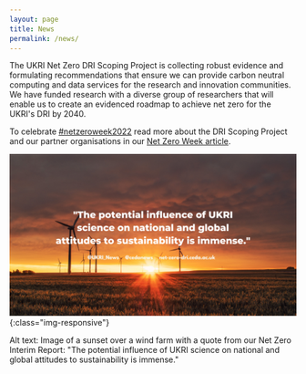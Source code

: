 ```yaml
---
layout: page
title: News
permalink: /news/
---
```

The UKRI Net Zero DRI Scoping Project is collecting robust evidence and formulating recommendations that ensure we can provide carbon neutral computing and data services for the research and innovation communities. We have funded research with a diverse group of researchers that will enable us to create an evidenced roadmap to achieve net zero for the UKRI's DRI by 2040. 

To celebrate [#netzeroweek2022](https://twitter.com/cedanews) read more about the DRI Scoping Project and our partner organisations in our [Net Zero Week article](/news/net-zero-week-article/).

![abstract-banner-image](images/quote-tweet-graphic.png){:class="img-responsive"} 

Alt text: Image of a sunset over a wind farm with a quote from our Net Zero Interim Report: "The potential influence of UKRI science on national and global attitudes to sustainability is immense."
